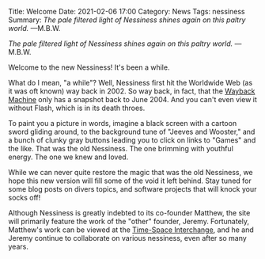 Title: Welcome
Date: 2021-02-06 17:00
Category: News
Tags: nessiness
Summary: *The pale filtered light of Nessiness shines again on this paltry world.* &mdash;M.B.W.

*The pale filtered light of Nessiness shines again on this paltry world.* &mdash;M.B.W.

Welcome to the new Nessiness! It's been a while.

What do I mean, "a while"? Well, Nessiness first hit the Worldwide Web (as it was oft known) way back in 2002. So way back, in fact, that the [Wayback Machine](https://web.archive.org/web/2004*/nessiness.com) only has a snapshot back to June 2004. And you can't even view it without Flash, which is in its death throes.

To paint you a picture in words, imagine a black screen with a cartoon sword gliding around, to the background tune of "Jeeves and Wooster," and a bunch of clunky gray buttons leading you to click on links to "Games" and the like. That was the old Nessiness. The one brimming with youthful energy. The one we knew and loved.

While we can never quite restore the magic that was the old Nessiness, we hope this new version will fill some of the void it left behind. Stay tuned for some blog posts on divers topics, and software projects that will knock your socks off!

Although Nessiness is greatly indebted to its co-founder Matthew, the site will primarily feature the work of the "other" founder, Jeremy. Fortunately, Matthew's work can be viewed at the [Time-Space Interchange](http://timespaceinterchange.com), and he and Jeremy continue to collaborate on various nessiness, even after so many years.
